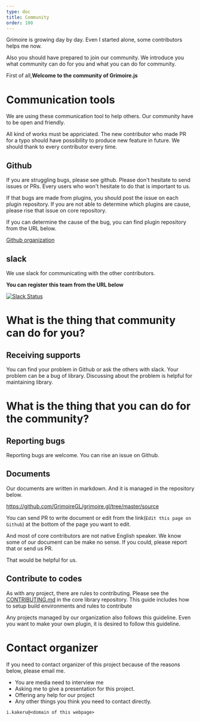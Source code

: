 ```yaml
---
type: doc
title: Community
order: 100
---
```


Grimoire is growing day by day. Even I started alone, some contributors helps me now.

Also you should have prepared to join our community. We introduce you what community can do for you and what you can do for community.

First of all,**Welcome to the community of Grimoire.js**

# Communication tools

We are using these communication tool to help others. Our community have to be open and friendly.

All kind of works must be appriciated.
The new contributor who made PR for a typo should have possibility to produce new feature in future. We should thank to every contributor every time.

## Github

If you are struggling bugs, please see github.
Please don't hesitate to send issues or PRs. Every users who won't hesitate to do that is important to us.

If that bugs are made from plugins, you should post the issue on each plugin repository. If you are not able to determine which plugins are cause, please rise that issue on core repository.

If you can determine the cause of the bug, you can find plugin repository from the URL below.

[Github organization](https://github.com/GrimoireGL)

## slack

We use slack for communicating with the other contributors.

**You can register this team from the URL below**

[![Slack Status](https://grimoire-slackin.herokuapp.com/badge.svg)](https://grimoire-slackin.herokuapp.com/)


# What is the thing that community can do for you?

## Receiving supports

You can find your problem in Github or ask the others with slack.
Your problem can be a bug of library. Discussing about the problem is helpful for maintaining library.


# What is the thing that you can do for the community?

## Reporting bugs

Reporting bugs are welcome. You can rise an issue on Github.

## Documents

Our documents are written in markdown. And it is managed in the repository below.

https://github.com/GrimoireGL/grimoire.gl/tree/master/source

You can send PR to write document or edit from the link(`Edit this page on Github`) at the bottom of the page you want to edit.

And most of core contributors are not native English speaker. We know some of our document can be make no sense.
If you could, please report that or send us PR.

That would be helpful for us.

## Contribute to codes

As with any project, there are rules to contributing. Please see the [CONTRIBUTING.md](https://github.com/GrimoireGL/GrimoireJS/blob/master/CONTRIBUTING.md) in the core library repository.
This guide includes how to setup build environments and rules to contribute

Any projects managed by our organization also follows this guideline. Even you want to make your own plugin, it is desired to follow this guideline.


# Contact organizer

If you need to contact organizer of this project because of the reasons below, please email me.

* You are media need to interview me
* Asking me to give a presentation for this project.
* Offering any help for our project
* Any other things you think you need to contact directly.

```
i.kakeru@<domain of this webpage>
```
